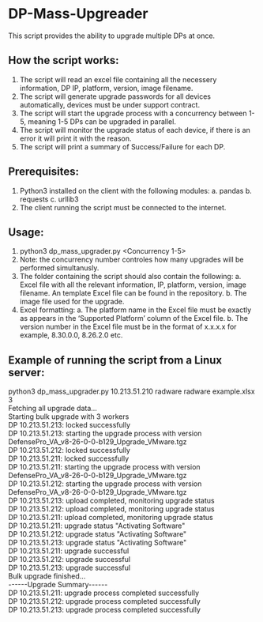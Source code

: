 # DP-Mass-Upgreader
This script provides the ability to upgrade multiple DPs at once.

## How the script works:
1.	The script will read an excel file containing all the necessery information, DP IP, platform, version, image filename.
2.	The script will generate upgrade passwords for all devices automatically, devices must be under support contract.
3.	The script will start the upgrade process with a concurrency between 1-5, meaning 1-5 DPs can be upgraded in parallel.
4.	The script will monitor the upgrade status of each device, if there is an error it will print it with the reason.
5.	The script will print a summary of Success/Failure for each DP.

## Prerequisites:
1.	Python3 installed on the client with the following modules:
  a.	pandas
  b.	requests
  c.	urllib3   
2.	The client running the script must be connected to the internet.

## Usage:
1.  python3 dp_mass_upgrader.py <Vision IP> <Username> <Password> <Excel File Name> <Concurrency 1-5>
2.  Note: the concurrency number controles how many upgrades will be performed simultanusly.
3.  The folder containing the script should also contain the following:
  a.	Excel file with all the relevant information, IP, platform, version, image filename. An template Excel file can be found in the repository.
  b.	The image file used for the upgrade.
4.  Excel formatting:
  a.	The platform name in the Excel file must be exactly as appears in the ‘Supported Platform’ column of the Excel file.
  b.	The version number in the Excel file must be in the format of x.x.x.x for example, 8.30.0.0, 8.26.2.0 etc.

## Example of running the script from a Linux server:

python3 dp_mass_upgrader.py 10.213.51.210 radware radware example.xlsx 3  
Fetching all upgrade data...  
Starting bulk upgrade with 3 workers  
DP 10.213.51.213: locked successfully  
DP 10.213.51.213: starting the upgrade process with version DefensePro_VA_v8-26-0-0-b129_Upgrade_VMware.tgz  
DP 10.213.51.212: locked successfully  
DP 10.213.51.211: locked successfully  
DP 10.213.51.211: starting the upgrade process with version DefensePro_VA_v8-26-0-0-b129_Upgrade_VMware.tgz  
DP 10.213.51.212: starting the upgrade process with version DefensePro_VA_v8-26-0-0-b129_Upgrade_VMware.tgz  
DP 10.213.51.213: upload completed, monitoring upgrade status  
DP 10.213.51.212: upload completed, monitoring upgrade status  
DP 10.213.51.211: upload completed, monitoring upgrade status  
DP 10.213.51.211: upgrade status "Activating Software"  
DP 10.213.51.212: upgrade status "Activating Software"  
DP 10.213.51.213: upgrade status "Activating Software"  
DP 10.213.51.211: upgrade successful  
DP 10.213.51.212: upgrade successful  
DP 10.213.51.213: upgrade successful  
Bulk upgrade finished...  
------Upgrade Summary------  
DP 10.213.51.211: upgrade process completed successfully  
DP 10.213.51.212: upgrade process completed successfully  
DP 10.213.51.213: upgrade process completed successfully  
  
  
